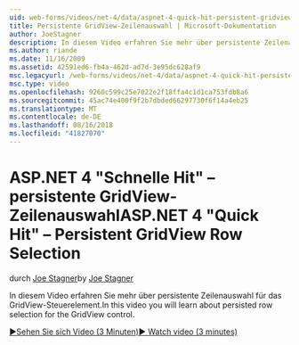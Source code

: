 ```yaml
---
uid: web-forms/videos/net-4/data/aspnet-4-quick-hit-persistent-gridview-row-selection
title: Persistente GridView-Zeilenauswahl | Microsoft-Dokumentation
author: JoeStagner
description: In diesem Video erfahren Sie mehr über persistente Zeilenauswahl für das GridView-Steuerelement.
ms.author: riande
ms.date: 11/16/2009
ms.assetid: 42591ed6-fb4a-462d-ad7d-3e95dc628af9
msc.legacyurl: /web-forms/videos/net-4/data/aspnet-4-quick-hit-persistent-gridview-row-selection
msc.type: video
ms.openlocfilehash: 9260c599c25e7022e2f18ffa4c1d1ca753fdb8a6
ms.sourcegitcommit: 45ac74e400f9f2b7dbded66297730f6f14a4eb25
ms.translationtype: MT
ms.contentlocale: de-DE
ms.lasthandoff: 08/16/2018
ms.locfileid: "41827070"
---
```

<a name="aspnet-4-quick-hit--persistent-gridview-row-selection"></a><span data-ttu-id="4ffad-103">ASP.NET 4 "Schnelle Hit" – persistente GridView-Zeilenauswahl</span><span class="sxs-lookup"><span data-stu-id="4ffad-103">ASP.NET 4 "Quick Hit" – Persistent GridView Row Selection</span></span>
====================
<span data-ttu-id="4ffad-104">durch [Joe Stagner](https://github.com/JoeStagner)</span><span class="sxs-lookup"><span data-stu-id="4ffad-104">by [Joe Stagner](https://github.com/JoeStagner)</span></span>

<span data-ttu-id="4ffad-105">In diesem Video erfahren Sie mehr über persistente Zeilenauswahl für das GridView-Steuerelement.</span><span class="sxs-lookup"><span data-stu-id="4ffad-105">In this video you will learn about persisted row selection for the GridView control.</span></span> 

[<span data-ttu-id="4ffad-106">&#9654;Sehen Sie sich Video (3 Minuten)</span><span class="sxs-lookup"><span data-stu-id="4ffad-106">&#9654; Watch video (3 minutes)</span></span>](https://channel9.msdn.com/Blogs/ASP-NET-Site-Videos/aspnet-4-quick-hit-persistent-gridview-row-selection)
